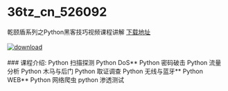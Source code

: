 # 36tz_cn_526092
乾颐盾系列之Python黑客技巧视频课程讲解
[下载地址](http://www.36tz.cn/article/526092 "下载地址")
<br/></br>[![download](http://36tz.cn/muke_img/2019_07_1-128-300x260.png "下载地址")](http://www.36tz.cn/article/526092 "下载地址")
<br/></br>### 课程介绍:
Python 扫描探测
Python DoS**
Python 密码破击
Python 流量分析
Python 木马与后门
Python 取证调查
Python 无线与蓝牙**
Python WEB**
Python 网络爬虫
python 渗透测试


